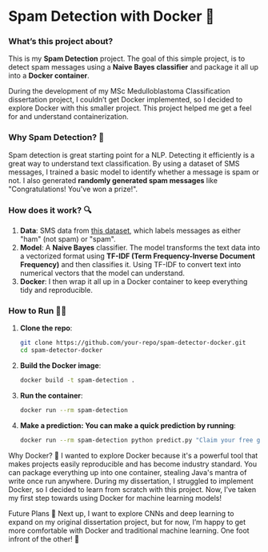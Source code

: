 # Spam Detection with Docker 🐋

### What’s this project about? 

This is my **Spam Detection** project. The goal of this simple project, is to detect spam messages using a **Naive Bayes classifier** and package it all up into a **Docker container**. 

During the development of my MSc Medulloblastoma Classification dissertation project, I couldn’t get Docker implemented, so I decided to explore Docker with this smaller project. This project helped me get a feel for and understand containerization.

### Why Spam Detection? 📨

Spam detection is great starting point for a NLP. Detecting it efficiently is a great way to understand text classification. By using a dataset of SMS messages, I trained a basic model to identify whether a message is spam or not. I also generated **randomly generated spam messages** like "Congratulations! You've won a prize!".

### How does it work? 🔍

1. **Data**: SMS data from [this dataset](https://raw.githubusercontent.com/justmarkham/pycon-2016-tutorial/master/data/sms.tsv), which labels messages as either "ham" (not spam) or "spam".
2. **Model**: A **Naive Bayes** classifier. The model transforms the text data into a vectorized format using **TF-IDF (Term Frequency-Inverse Document Frequency)** and then classifies it. Using TF-IDF to convert text into numerical vectors that the model can understand.
3. **Docker**: I then wrap it all up in a Docker container to keep everything tidy and reproducible. 

### How to Run 🏃‍♂️

1. **Clone the repo**:
   ```bash
   git clone https://github.com/your-repo/spam-detector-docker.git
   cd spam-detector-docker

2. **Build the Docker image**:
   ```bash
   docker build -t spam-detection .

3. **Run the container**:
   ```bash
   docker run --rm spam-detection

4. **Make a prediction: You can make a quick prediction by running**:
   ```bash
   docker run --rm spam-detection python predict.py "Claim your free gift now!"


Why Docker? 🐋
I wanted to explore Docker because it's a powerful tool that makes projects easily reproducible and has become industry standard. You can package everything up into one container, stealing Java's mantra of write once run anywhere. During my dissertation, I struggled to implement Docker, so I decided to learn from scratch with this project. Now, I’ve taken my first step towards using Docker for machine learning models!

Future Plans 🚀
Next up, I want to explore CNNs and deep learning to expand on my original dissertation project, but for now, I’m happy to get more comfortable with Docker and traditional machine learning. One foot infront of the other! 💪
